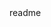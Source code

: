 <snippet>
  <content><![CDATA[
# ${1:Flex Battle}
2D hry, TicTacToe, MexicoDice, Rock Paper Scissors Lizard Spock, ukládání score do SQL Lite, audio efekty, práce z obrázky, canvas, sdílení výsledků.
## Installation
Play Market(maybe) :)
## Usage
To play solo or with friends. Collecting coins.
## Contributing
1.Advanced GUI - Lists
2.Database – SQLite
3.Signal Processing – Image, Sound
4.2D Game Canvas – Canvas
5.Persistent Storage – SharedPreferences
6.Networking- Facebook
]]></content>
  <tabTrigger>readme</tabTrigger>
</snippet>
